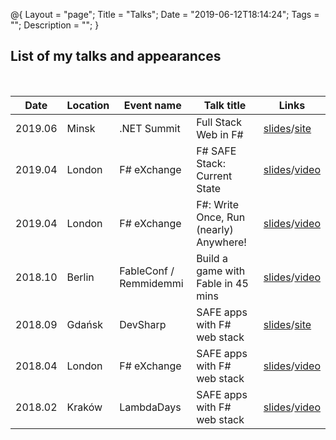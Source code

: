 @{
    Layout = "page";
    Title = "Talks";
    Date = "2019-06-12T18:14:24";
    Tags = "";
    Description = "";
}

## List of my talks and appearances

<br/>

| Date | Location | Event name | Talk title | Links |
|---|---|---|---|---|
| 2019.06 | Minsk | .NET Summit | Full Stack Web in F# | [slides](https://theimowski.com/talk-full-stack-web-in-fsharp)/[site](https://dotnetsummit.by/) |
| 2019.04 | London | F# eXchange | F# SAFE Stack: Current State | [slides](https://theimowski.com/talk-safe-current-state)/[video](https://skillsmatter.com/skillscasts/13412-f-sharp-safe-stack-current-state) |
| 2019.04 | London | F# eXchange | F#: Write Once, Run (nearly) Anywhere! | [slides](https://theimowski.com/talk-fsharp-write-once/)/[video](https://skillsmatter.com/skillscasts/13413-f-sharp-write-once-run-nearly-anywhere) |
| 2018.10 | Berlin | FableConf / Remmidemmi | Build a game with Fable in 45 mins | [slides](http://theimowski.com/talk-pang-game)/[video](https://youtu.be/uYjrwfWOflg) |
| 2018.09 | Gdańsk | DevSharp | SAFE apps with F# web stack | [slides](http://theimowski.com/talk-safe-stack)/[site](http://devsharp.pl/2018/index.html) |
| 2018.04 | London | F# eXchange | SAFE apps with F# web stack | [slides](http://theimowski.com/talk-safe-stack)/[video](https://skillsmatter.com/skillscasts/11308-safe-apps-with-f-web-stack) |
| 2018.02 | Kraków | LambdaDays | SAFE apps with F# web stack | [slides](http://theimowski.com/talk-safe-stack)/[video](https://www.youtube.com/watch?v=LBekZt8QB4w)